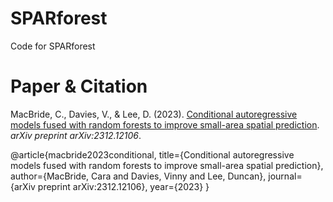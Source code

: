 # SPARforest
Code for SPARforest

# Paper & Citation

MacBride, C., Davies, V., & Lee, D. (2023). [Conditional autoregressive models fused with random forests to improve small-area spatial prediction](https://arxiv.org/abs/2312.12106). _arXiv preprint arXiv:2312.12106_.

@article{macbride2023conditional,
  title={Conditional autoregressive models fused with random forests to improve small-area spatial prediction},
  author={MacBride, Cara and Davies, Vinny and Lee, Duncan},
  journal={arXiv preprint arXiv:2312.12106},
  year={2023}
}
